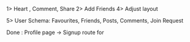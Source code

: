 1> Heart , Comment, Share
2> Add Friends
4> Adjust layout

5> User Schema: Favourites, Friends, Posts, Comments, Join Request


Done 
: Profile page -> Signup route for 